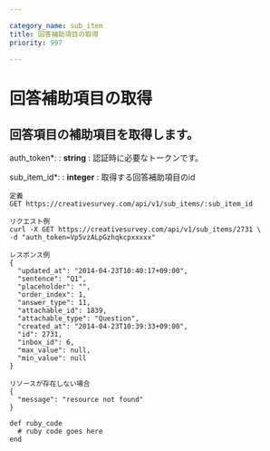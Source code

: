 ```yaml
---

category_name: sub_item
title: 回答補助項目の取得
priority: 997

---
```


# 回答補助項目の取得

## 回答項目の補助項目を取得します。

auth_token*:
: __string__
: 認証時に必要なトークンです。

sub_item_id*:
: __integer__
: 取得する回答補助項目のid

~~~
定義
GET https://creativesurvey.com/api/v1/sub_items/:sub_item_id

リクエスト例
curl -X GET https://creativesurvey.com/api/v1/sub_items/2731 \
-d "auth_token=Vp5vzALpGzhqkcpxxxxx"

レスポンス例
{
  "updated_at": "2014-04-23T10:40:17+09:00",
  "sentence": "Q1",
  "placeholder": "",
  "order_index": 1,
  "answer_type": 11,
  "attachable_id": 1839,
  "attachable_type": "Question",
  "created_at": "2014-04-23T10:39:33+09:00",
  "id": 2731,
  "inbox_id": 6,
  "max_value": null,
  "min_value": null
}

リソースが存在しない場合
{
  "message": "resource not found"
}
~~~

~~~
def ruby_code
  # ruby code goes here
end
~~~

